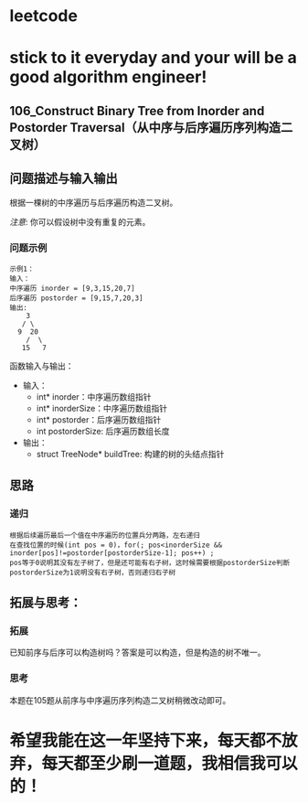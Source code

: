 # leetcode
# stick to it everyday and your will be a good algorithm engineer!
## 106_Construct Binary Tree from Inorder and Postorder Traversal（从中序与后序遍历序列构造二叉树）
## 问题描述与输入输出
根据一棵树的中序遍历与后序遍历构造二叉树。

_注意_:
你可以假设树中没有重复的元素。

### 问题示例

	示例1：
	输入：
	中序遍历 inorder = [9,3,15,20,7]
	后序遍历 postorder = [9,15,7,20,3]
	输出:
	    3
	   / \
	  9  20
		/  \
	   15   7
	

函数输入与输出：
* 输入：
	* int* inorder：中序遍历数组指针
	* int* inorderSize：中序遍历数组指针
	* int* postorder：后序遍历数组指针
	* int postorderSize: 后序遍历数组长度
* 输出：
	* struct TreeNode* buildTree: 构建的树的头结点指针

## 思路			
### 递归
	
	根据后续遍历最后一个值在中序遍历的位置兵分两路，左右递归
	在查找位置的时候(int pos = 0)，for(; pos<inorderSize && inorder[pos]!=postorder[postorderSize-1]; pos++) ;
	pos等于0说明其没有左子树了，但是还可能有右子树，这时候需要根据postorderSize判断
	postorderSize为1说明没有右子树，否则递归右子树
		
## 拓展与思考：
### 拓展
已知前序与后序可以构造树吗？答案是可以构造，但是构造的树不唯一。
### 思考
本题在105题从前序与中序遍历序列构造二叉树稍微改动即可。
	  
# 希望我能在这一年坚持下来，每天都不放弃，每天都至少刷一道题，我相信我可以的！

